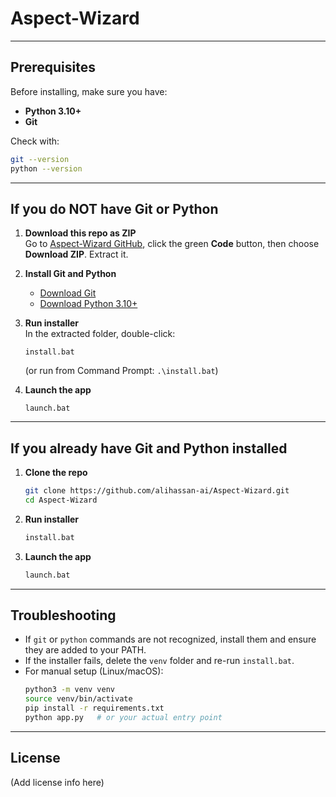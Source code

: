 # Aspect-Wizard



---

## Prerequisites

Before installing, make sure you have:

- **Python 3.10+**
- **Git**

Check with:
```bash
git --version
python --version
```

---

## If you do **NOT** have Git or Python

1. **Download this repo as ZIP**  
   Go to [Aspect-Wizard GitHub](https://github.com/alihassan-ai/Aspect-Wizard), click the green **Code** button, then choose **Download ZIP**. Extract it.

2. **Install Git and Python**  
   - [Download Git](https://git-scm.com/downloads)  
   - [Download Python 3.10+](https://www.python.org/downloads/)

3. **Run installer**  
   In the extracted folder, double-click:
   ```
   install.bat
   ```
   (or run from Command Prompt: `.\install.bat`)

4. **Launch the app**  
   ```
   launch.bat
   ```

---

## If you already have Git and Python installed

1. **Clone the repo**
   ```bash
   git clone https://github.com/alihassan-ai/Aspect-Wizard.git
   cd Aspect-Wizard
   ```

2. **Run installer**
   ```bash
   install.bat
   ```

3. **Launch the app**
   ```bash
   launch.bat
   ```

---

## Troubleshooting

- If `git` or `python` commands are not recognized, install them and ensure they are added to your PATH.  
- If the installer fails, delete the `venv` folder and re-run `install.bat`.  
- For manual setup (Linux/macOS):  
  ```bash
  python3 -m venv venv
  source venv/bin/activate
  pip install -r requirements.txt
  python app.py   # or your actual entry point
  ```

---

## License

(Add license info here)
